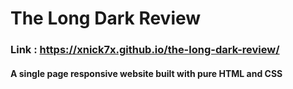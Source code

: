 # The Long Dark Review

### Link : https://xnick7x.github.io/the-long-dark-review/

#### A single page responsive website built with pure HTML and CSS
